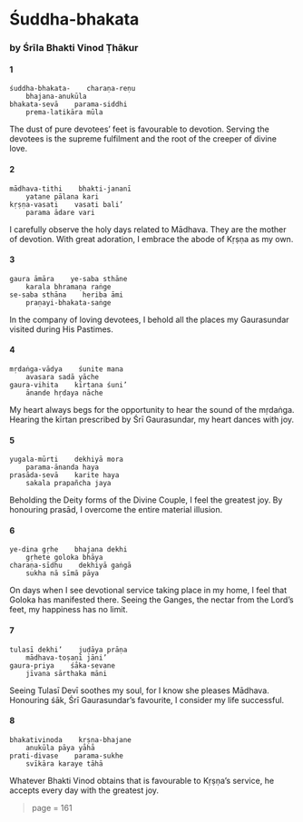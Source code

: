 # Śuddha-bhakata

### by Śrīla Bhakti Vinod Ṭhākur

#### 1

    śuddha-bhakata-    charaṇa-reṇu
        bhajana-anukūla
    bhakata-sevā    parama-siddhi
        prema-latikāra mūla

The dust of pure devotees’ feet is favourable to devotion. Serving the devotees is the supreme fulfilment and the root of the creeper of divine love.

#### 2

    mādhava-tithi    bhakti-jananī
        yatane pālana kari
    kṛṣṇa-vasati    vasati bali’
        parama ādare vari

I carefully observe the holy days related to Mādhava. They are the mother of devotion. With great adoration, I embrace the abode of Kṛṣṇa as my own.

#### 3

    gaura āmāra    ye-saba sthāne
        karala bhramaṇa raṅge
    se-saba sthāna    heriba āmi
        praṇayi-bhakata-saṅge

In the company of loving devotees, I behold all the places my Gaurasundar visited during His Pastimes.

#### 4

    mṛdaṅga-vādya    śunite mana
        avasara sadā yāche
    gaura-vihita    kīrtana śuni’
        ānande hṛdaya nāche

My heart always begs for the opportunity to hear the sound of the mṛdaṅga. Hearing the kīrtan prescribed by Śrī Gaurasundar, my heart dances with joy.

#### 5

    yugala-mūrti    dekhiyā mora
        parama-ānanda haya
    prasāda-sevā    karite haya
        sakala prapañcha jaya

Beholding the Deity forms of the Divine Couple, I feel the greatest joy. By honouring prasād, I overcome the entire material illusion.

#### 6

    ye-dina gṛhe    bhajana dekhi
        gṛhete goloka bhāya
    charaṇa-sīdhu    dekhiyā gaṅgā
        sukha nā sīmā pāya

On days when I see devotional service taking place in my home, I feel that Goloka has manifested there. Seeing the Ganges, the nectar from the Lord’s feet, my happiness has no limit.

#### 7

    tulasī dekhi’    juḍāya prāṇa
        mādhava-toṣaṇī jāni’
    gaura-priya    śāka-sevane
        jīvana sārthaka māni

Seeing Tulasī Devī soothes my soul, for I know she pleases Mādhava. Honouring śāk, Śrī Gaurasundar’s favourite, I consider my life successful.

#### 8

    bhakativinoda    kṛṣṇa-bhajane
        anukūla pāya yāhā
    prati-divase    parama-sukhe
        svīkāra karaye tāhā

Whatever Bhakti Vinod obtains that is favourable to Kṛṣṇa’s service, he accepts every day with the greatest joy.


> page = 161
